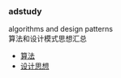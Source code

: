 ### adstudy
algorithms and design patterns  
算法和设计模式思想汇总  
- [算法](https://github.com/justworld/adstudy/blob/master/algorithms/README.md)
- [设计思想](https://github.com/justworld/adstudy/blob/master/design%20patterns/README.md)